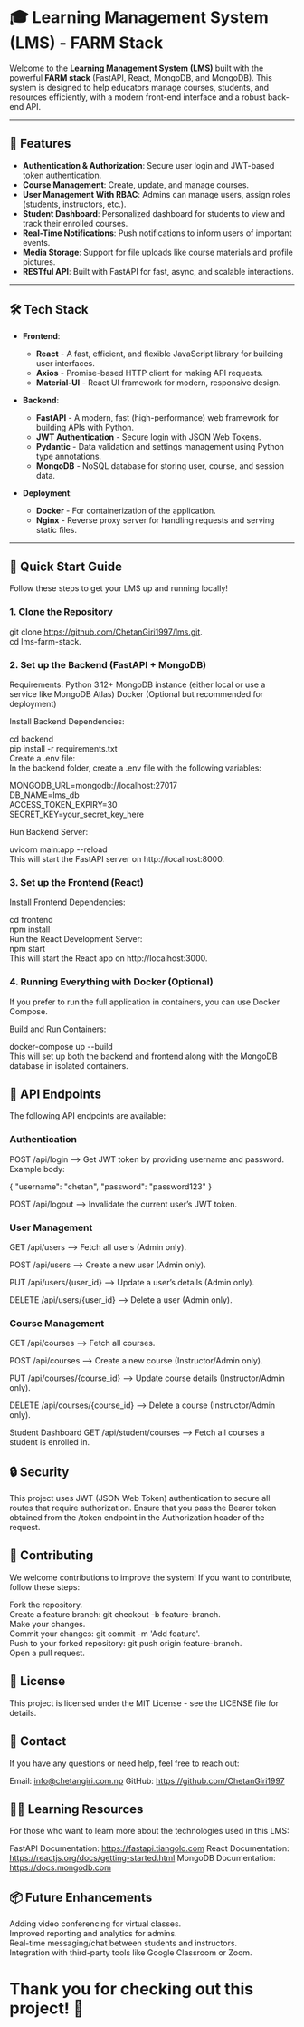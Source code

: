 # 🎓 **Learning Management System (LMS)** - FARM Stack

Welcome to the **Learning Management System (LMS)** built with the powerful **FARM stack** (FastAPI, React, MongoDB, and MongoDB). This system is designed to help educators manage courses, students, and resources efficiently, with a modern front-end interface and a robust back-end API.

---

## 🌟 **Features**

- **Authentication & Authorization**: Secure user login and JWT-based token authentication.
- **Course Management**: Create, update, and manage courses.
- **User Management With RBAC**: Admins can manage users, assign roles (students, instructors, etc.).
- **Student Dashboard**: Personalized dashboard for students to view and track their enrolled courses.
- **Real-Time Notifications**: Push notifications to inform users of important events.
- **Media Storage**: Support for file uploads like course materials and profile pictures.
- **RESTful API**: Built with FastAPI for fast, async, and scalable interactions.

---

## 🛠️ **Tech Stack**

- **Frontend**:  
  - **React** - A fast, efficient, and flexible JavaScript library for building user interfaces.
  - **Axios** - Promise-based HTTP client for making API requests.
  - **Material-UI** - React UI framework for modern, responsive design.

- **Backend**:  
  - **FastAPI** - A modern, fast (high-performance) web framework for building APIs with Python.
  - **JWT Authentication** - Secure login with JSON Web Tokens.
  - **Pydantic** - Data validation and settings management using Python type annotations.
  - **MongoDB** - NoSQL database for storing user, course, and session data.

- **Deployment**:  
  - **Docker** - For containerization of the application.
  - **Nginx** - Reverse proxy server for handling requests and serving static files.


---

## 🚀 **Quick Start Guide**

Follow these steps to get your LMS up and running locally!

### **1. Clone the Repository**


git clone https://github.com/ChetanGiri1997/lms.git.  
cd lms-farm-stack.   

### 2. Set up the Backend (FastAPI + MongoDB)
Requirements:
Python 3.12+
MongoDB instance (either local or use a service like MongoDB Atlas)
Docker (Optional but recommended for deployment)

Install Backend Dependencies:  

cd backend  
pip install -r requirements.txt  
Create a .env file:    
In the backend folder, create a .env file with the following variables:    
  
MONGODB_URL=mongodb://localhost:27017  
DB_NAME=lms_db  
ACCESS_TOKEN_EXPIRY=30  
SECRET_KEY=your_secret_key_here  
  
Run Backend Server:  
  
uvicorn main:app --reload    
This will start the FastAPI server on http://localhost:8000.  
  
### 3. Set up the Frontend (React)
Install Frontend Dependencies:  

cd frontend  
npm install  
Run the React Development Server:  
npm start  
This will start the React app on http://localhost:3000.  
  
### 4. Running Everything with Docker (Optional)  
If you prefer to run the full application in containers, you can use Docker Compose.  
  
Build and Run Containers:  
  
docker-compose up --build  
This will set up both the backend and frontend along with the MongoDB database in isolated containers.  
  
## 📱 API Endpoints
The following API endpoints are available:

### Authentication

POST /api/login -->
Get JWT token by providing username and password.
Example body:


{
  "username": "chetan",
  "password": "password123"
}

POST /api/logout -->
Invalidate the current user’s JWT token.

### User Management
GET /api/users -->
Fetch all users (Admin only).

POST /api/users -->
Create a new user (Admin only).

PUT /api/users/{user_id} -->
Update a user’s details (Admin only).

DELETE /api/users/{user_id} -->
Delete a user (Admin only).

### Course Management
GET /api/courses -->
Fetch all courses.

POST /api/courses -->
Create a new course (Instructor/Admin only).

PUT /api/courses/{course_id} -->
Update course details (Instructor/Admin only).

DELETE /api/courses/{course_id} -->
Delete a course (Instructor/Admin only).

Student Dashboard
GET /api/student/courses -->
Fetch all courses a student is enrolled in.

## 🔒 Security
This project uses JWT (JSON Web Token) authentication to secure all routes that require authorization. Ensure that you pass the Bearer token obtained from the /token endpoint in the Authorization header of the request.

## 🎉 Contributing
We welcome contributions to improve the system! If you want to contribute, follow these steps:  
  
Fork the repository.  
Create a feature branch: git checkout -b feature-branch.  
Make your changes.  
Commit your changes: git commit -m 'Add feature'.  
Push to your forked repository: git push origin feature-branch.  
Open a pull request.  

## 📄 License
This project is licensed under the MIT License - see the LICENSE file for details.

## 💬 Contact
If you have any questions or need help, feel free to reach out:

Email: info@chetangiri.com.np
GitHub: https://github.com/ChetanGiri1997

## 👨‍🏫 Learning Resources
For those who want to learn more about the technologies used in this LMS:

FastAPI Documentation: https://fastapi.tiangolo.com
React Documentation: https://reactjs.org/docs/getting-started.html
MongoDB Documentation: https://docs.mongodb.com

## 📦 Future Enhancements
Adding video conferencing for virtual classes.  
Improved reporting and analytics for admins.  
Real-time messaging/chat between students and instructors.  
Integration with third-party tools like Google Classroom or Zoom.  


# Thank you for checking out this project! 🚀
